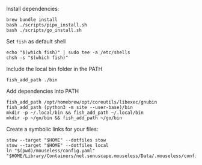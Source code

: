 Install dependencies:

```
brew bundle install
bash ./scripts/pipx_install.sh
bash ./scripts/go_install.sh
```

Set `fish` as default shell

```
echo "$(which fish)" | sudo tee -a /etc/shells
chsh -s "$(which fish)"
```

Include the local bin folder in the PATH

```
fish_add_path ./bin
```

Add dependencies into PATH

```
fish_add_path /opt/homebrew/opt/coreutils/libexec/gnubin
fish_add_path (python3 -m site --user-base)/bin
mkdir -p ~/.local/bin && fish_add_path ~/.local/bin
mkdir -p ~/go/bin && fish_add_path ~/go/bin
```

Create a symbolic links for your files:

```
stow --target "$HOME" --dotfiles stow
stow --target "$HOME" --dotfiles local
ln "$(pwd)/mouseless/config.yaml" "$HOME/Library/Containers/net.sonuscape.mouseless/Data/.mouseless/configs/config.yaml
```
